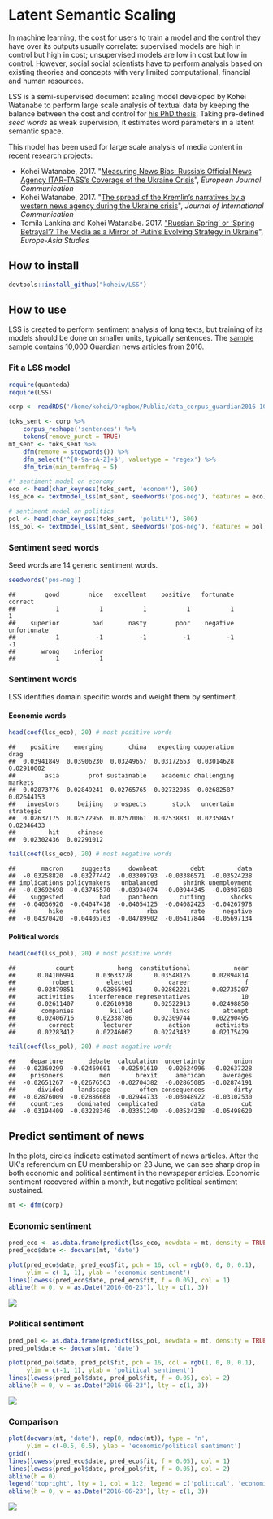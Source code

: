
Latent Semantic Scaling
=======================

In machine learning, the cost for users to train a model and the control they have over its outputs usually correlate: supervised models are high in control but high in cost; unsupervised models are low in cost but low in control. However, social social scientists have to perform analysis based on existing theories and concepts with very limited computational, financial and human resources.

LSS is a semi-supervised document scaling model developed by Kohei Watanabe to perform large scale analysis of textual data by keeping the balance between the cost and control for [his PhD thesis](http://etheses.lse.ac.uk/3658/). Taking pre-defined *seed words* as weak supervision, it estimates word parameters in a latent semantic space.

This model has been used for large scale analysis of media content in recent research projects:

-   Kohei Watanabe, 2017. "[Measuring News Bias: Russia’s Official News Agency ITAR-TASS’s Coverage of the Ukraine Crisis](http://journals.sagepub.com/eprint/TBc9miIc89njZvY3gyAt/full)", *European Journal Communication*
-   Kohei Watanabe, 2017. "[The spread of the Kremlin’s narratives by a western news agency during the Ukraine crisis](http://www.tandfonline.com/eprint/h2IHsz2YKce6uJeeCmcd/full)", *Journal of International Communication*
-   Tomila Lankina and Kohei Watanabe. 2017. ["Russian Spring’ or ‘Spring Betrayal’? The Media as a Mirror of Putin’s Evolving Strategy in Ukraine](http://www.tandfonline.com/eprint/tWik7KDfsZv8C2KeNkI5/full)", *Europe-Asia Studies*

How to install
--------------

``` r
devtools::install_github("koheiw/LSS")
```

How to use
----------

LSS is created to perform sentiment analysis of long texts, but training of its models should be done on smaller units, typically sentences. The [sample sample](https://www.dropbox.com/s/kfhdoifes7z7t6j/data_corpus_guardian2016-10k.RDS?dl=1) contains 10,000 Guardian news articles from 2016.

### Fit a LSS model

``` r
require(quanteda)
require(LSS)
```

``` r
corp <- readRDS('/home/kohei/Dropbox/Public/data_corpus_guardian2016-10k.rds')

toks_sent <- corp %>% 
    corpus_reshape('sentences') %>% 
    tokens(remove_punct = TRUE)
mt_sent <- toks_sent %>% 
    dfm(remove = stopwords()) %>% 
    dfm_select('^[0-9a-zA-Z]+$', valuetype = 'regex') %>% 
    dfm_trim(min_termfreq = 5)

#' sentiment model on economy
eco <- head(char_keyness(toks_sent, 'econom*'), 500)
lss_eco <- textmodel_lss(mt_sent, seedwords('pos-neg'), features = eco)

# sentiment model on politics
pol <- head(char_keyness(toks_sent, 'politi*'), 500)
lss_pol <- textmodel_lss(mt_sent, seedwords('pos-neg'), features = pol)
```

### Sentiment seed words

Seed words are 14 generic sentiment words.

``` r
seedwords('pos-neg')
```

    ##        good        nice   excellent    positive   fortunate     correct 
    ##           1           1           1           1           1           1 
    ##    superior         bad       nasty        poor    negative unfortunate 
    ##           1          -1          -1          -1          -1          -1 
    ##       wrong    inferior 
    ##          -1          -1

### Sentiment words

LSS identifies domain specific words and weight them by sentiment.

#### Economic words

``` r
head(coef(lss_eco), 20) # most positive words
```

    ##    positive    emerging       china   expecting cooperation        drag 
    ##  0.03941849  0.03906230  0.03249657  0.03172653  0.03014628  0.02910002 
    ##        asia        prof sustainable    academic challenging     markets 
    ##  0.02873776  0.02849241  0.02765765  0.02732935  0.02682587  0.02644153 
    ##   investors     beijing   prospects       stock   uncertain   strategic 
    ##  0.02637175  0.02572956  0.02570061  0.02538831  0.02358457  0.02346433 
    ##         hit     chinese 
    ##  0.02302436  0.02291012

``` r
tail(coef(lss_eco), 20) # most negative words
```

    ##       macron     suggests     downbeat         debt         data 
    ##  -0.03258820  -0.03277442  -0.03309793  -0.03386571  -0.03524238 
    ## implications policymakers   unbalanced       shrink unemployment 
    ##  -0.03692698  -0.03745570  -0.03934074  -0.03944345  -0.03987688 
    ##    suggested          bad     pantheon      cutting       shocks 
    ##  -0.04036920  -0.04047418  -0.04054125  -0.04082423  -0.04267978 
    ##         hike        rates          rba         rate     negative 
    ##  -0.04370420  -0.04405703  -0.04789902  -0.05417844  -0.05697134

#### Political words

``` r
head(coef(lss_pol), 20) # most positive words
```

    ##           court            hong  constitutional            near 
    ##      0.04106994      0.03633278      0.03548125      0.02894814 
    ##          robert         elected          career               f 
    ##      0.02879851      0.02865901      0.02862221      0.02735207 
    ##      activities    interference representatives              10 
    ##      0.02611407      0.02610918      0.02522913      0.02498850 
    ##       companies          killed           links         attempt 
    ##      0.02406716      0.02338786      0.02309744      0.02290495 
    ##         correct        lecturer          action       activists 
    ##      0.02283412      0.02246062      0.02243432      0.02175429

``` r
tail(coef(lss_pol), 20) # most negative words
```

    ##    departure       debate  calculation  uncertainty        union 
    ##  -0.02360299  -0.02469601  -0.02591610  -0.02624996  -0.02637228 
    ##    prisoners          men       brexit     american     averages 
    ##  -0.02651267  -0.02676563  -0.02704382  -0.02865085  -0.02874191 
    ##      divided    landscape        often consequences        dirty 
    ##  -0.02876009  -0.02886668  -0.02944733  -0.03048922  -0.03102530 
    ##    countries    dominated  complicated         data          cut 
    ##  -0.03194409  -0.03228346  -0.03351240  -0.03524238  -0.05498620

Predict sentiment of news
-------------------------

In the plots, circles indicate estimated sentiment of news articles. After the UK's referendum on EU membership on 23 June, we can see sharp drop in both economic and political sentiment in the newspaper articles. Economic sentiment recovered within a month, but negative political sentiment sustained.

``` r
mt <- dfm(corp)
```

### Economic sentiment

``` r
pred_eco <- as.data.frame(predict(lss_eco, newdata = mt, density = TRUE))
pred_eco$date <- docvars(mt, 'date')

plot(pred_eco$date, pred_eco$fit, pch = 16, col = rgb(0, 0, 0, 0.1),
     ylim = c(-1, 1), ylab = 'economic sentiment')
lines(lowess(pred_eco$date, pred_eco$fit, f = 0.05), col = 1)
abline(h = 0, v = as.Date("2016-06-23"), lty = c(1, 3))
```

![](man/images/unnamed-chunk-9-1.png)

### Political sentiment

``` r
pred_pol <- as.data.frame(predict(lss_pol, newdata = mt, density = TRUE))
pred_pol$date <- docvars(mt, 'date')

plot(pred_pol$date, pred_pol$fit, pch = 16, col = rgb(1, 0, 0, 0.1),
     ylim = c(-1, 1), ylab = 'political sentiment')
lines(lowess(pred_pol$date, pred_pol$fit, f = 0.05), col = 2)
abline(h = 0, v = as.Date("2016-06-23"), lty = c(1, 3))
```

![](man/images/unnamed-chunk-10-1.png)

### Comparison

``` r
plot(docvars(mt, 'date'), rep(0, ndoc(mt)), type = 'n',
     ylim = c(-0.5, 0.5), ylab = 'economic/political sentiment')
grid()
lines(lowess(pred_eco$date, pred_eco$fit, f = 0.05), col = 1)
lines(lowess(pred_pol$date, pred_pol$fit, f = 0.05), col = 2)
abline(h = 0)
legend('topright', lty = 1, col = 1:2, legend = c('political', 'economic'))
abline(h = 0, v = as.Date("2016-06-23"), lty = c(1, 3))
```

![](man/images/unnamed-chunk-11-1.png)
